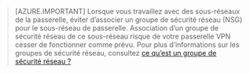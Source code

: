 >[AZURE.IMPORTANT] Lorsque vous travaillez avec des sous-réseaux de la passerelle, éviter d’associer un groupe de sécurité réseau (NSG) pour le sous-réseau de passerelle. Association d’un groupe de sécurité réseau de ce sous-réseau risque de votre passerelle VPN cesser de fonctionner comme prévu. Pour plus d’informations sur les groupes de sécurité réseau, consultez [ce qu’est un groupe de sécurité réseau ?](../articles/virtual-network/virtual-networks-nsg.md)


